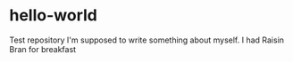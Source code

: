 # hello-world
Test repository
I'm supposed to write something about myself.  I had Raisin Bran for breakfast
